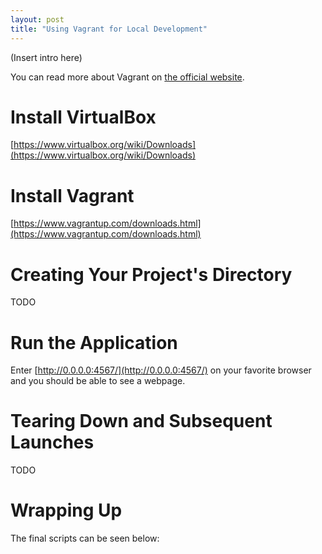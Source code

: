 ```yaml
---
layout: post
title: "Using Vagrant for Local Development"
---
```

(Insert intro here)

You can read more about Vagrant on [the official website](https://www.vagrantup.com/).

# Install VirtualBox

[https://www.virtualbox.org/wiki/Downloads](https://www.virtualbox.org/wiki/Downloads)

# Install Vagrant

[https://www.vagrantup.com/downloads.html](https://www.vagrantup.com/downloads.html)

# Creating Your Project's Directory

TODO

# Run the Application

Enter [http://0.0.0.0:4567/](http://0.0.0.0:4567/) on your favorite browser and you should be able to see a webpage.

# Tearing Down and Subsequent Launches

TODO

# Wrapping Up

The final scripts can be seen below:
<script src="https://gist.github.com/dandelarosa/afa04bfa4ba84fbe295b13aecc3e79d5.js"></script>
